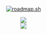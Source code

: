 <p align="center">
<a href="https://roadmap.sh"><img src="https://api.roadmap.sh/v1-badge/tall/657876165145316d25f2cb49?variant=dark&roadmaps=react%2Cfrontend%2Cfull-stack%2Creact-native" alt="roadmap.sh"/></a>
</p>

<p align="center">
  <a href="https://skillicons.dev">
    <img src="https://skillicons.dev/icons?i=javascript,typescript,react,nextjs,styledcomponents" />
  </br>
    <img src="https://skillicons.dev/icons?i=tailwind,express,linux,nodejs,jest" />
  </a>
</p>
